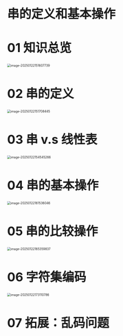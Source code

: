 # 串的定义和基本操作



# 01 知识总览

<img src="https://cvp.oss-cn-shanghai.aliyuncs.com/202501221516827.png" alt="image-20250122151607739" style="zoom:50%;" />



# 02 串的定义

<img src="https://cvp.oss-cn-shanghai.aliyuncs.com/202501221517596.png" alt="image-20250122151708445" style="zoom:50%;" />



# 03 串 v.s 线性表

<img src="https://cvp.oss-cn-shanghai.aliyuncs.com/202501221545391.png" alt="image-20250122154545266" style="zoom:50%;" />



# 04 串的基本操作

<img src="https://cvp.oss-cn-shanghai.aliyuncs.com/202501221615138.png" alt="image-20250122161536046" style="zoom:50%;" />



# 05 串的比较操作

<img src="https://cvp.oss-cn-shanghai.aliyuncs.com/202501221653918.png" alt="image-20250122165359837" style="zoom:50%;" />



# 06 字符集编码

<img src="https://cvp.oss-cn-shanghai.aliyuncs.com/202501221731924.png" alt="image-20250122173110786" style="zoom:50%;" />



# 07 拓展：乱码问题